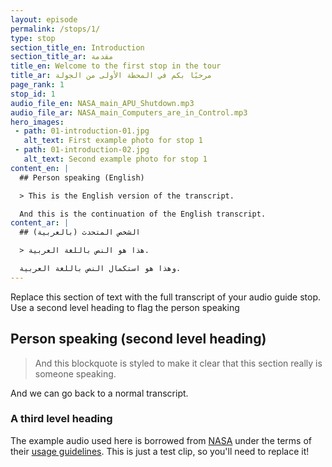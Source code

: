 ```yaml
---
layout: episode
permalink: /stops/1/
type: stop
section_title_en: Introduction
section_title_ar: مقدمة
title_en: Welcome to the first stop in the tour
title_ar: مرحبًا بكم في المحطة الأولى من الجولة
page_rank: 1
stop_id: 1
audio_file_en: NASA_main_APU_Shutdown.mp3
audio_file_ar: NASA_main_Computers_are_in_Control.mp3
hero_images:
 - path: 01-introduction-01.jpg
   alt_text: First example photo for stop 1
 - path: 01-introduction-02.jpg
   alt_text: Second example photo for stop 1
content_en: |
  ## Person speaking (English)

  > This is the English version of the transcript.

  And this is the continuation of the English transcript.
content_ar: |
  ## الشخص المتحدث (بالعربية)

  > هذا هو النص باللغة العربية.

  وهذا هو استكمال النص باللغة العربية.
---
```


Replace this section of text with the full transcript of your audio guide stop. Use a second level heading to flag the person speaking

## Person speaking (second level heading)

> And this blockquote is styled to make it clear that this section really is someone speaking.

And we can go back to a normal transcript.

### A third level heading

The example audio used here is borrowed from [NASA](http://www.nasa.gov/connect/sounds/index.html#Discovery) under the terms of their [usage guidelines](http://www.nasa.gov/multimedia/guidelines/index.html). This is just a test clip, so you'll need to replace it!
